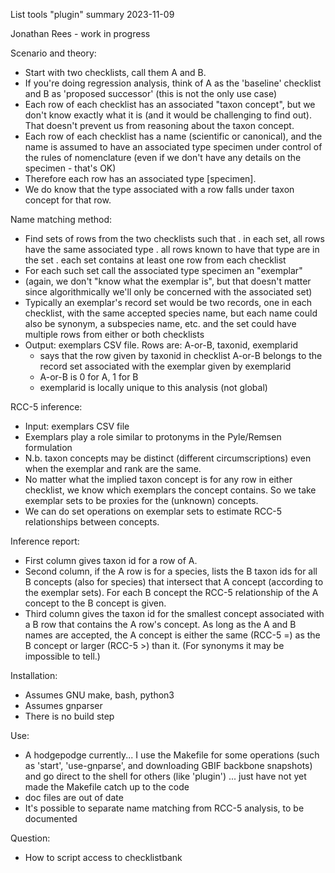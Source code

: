 List tools "plugin" summary 2023-11-09

Jonathan Rees - work in progress

Scenario and theory:
- Start with two checklists, call them A and B.
- If you're doing regression analysis, think of A as the 'baseline' 
  checklist and B as 'proposed successor' (this is not the only use case)
- Each row of each checklist has an associated "taxon concept", but we
  don't know exactly what it is (and it would be challenging to find 
  out).  That doesn't prevent us from reasoning about the taxon concept.
- Each row of each checklist has a name (scientific or canonical),
  and the name is assumed to have an associated type specimen under
  control of the rules of nomenclature (even if we don't have any
  details on the specimen - that's OK)
- Therefore each row has an associated type [specimen].
- We do know that the type associated with a row falls under
  taxon concept for that row.

Name matching method:
- Find sets of rows from the two checklists such that
    . in each set, all rows have the same associated type
    . all rows known to have that type are in the set
    . each set contains at least one row from each checklist
- For each such set call the associated type specimen an "exemplar"
- (again, we don't "know what the exemplar is", but that doesn't matter
  since algorithmically we'll only be concerned with the associated set)
- Typically an exemplar's record set would be two records, one in each
  checklist, with the same accepted species name, but each name could
  also be synonym, a subspecies name, etc. and the set could have multiple
  rows from either or both checklists
- Output: exemplars CSV file.  Rows are: A-or-B, taxonid, exemplarid
    - says that the row given by taxonid in checklist A-or-B belongs
      to the record set associated with the exemplar given by exemplarid
    - A-or-B is 0 for A, 1 for B
    - exemplarid is locally unique to this analysis (not global)

RCC-5 inference:
- Input: exemplars CSV file
- Exemplars play a role similar to protonyms in the Pyle/Remsen formulation
- N.b. taxon concepts may be distinct (different circumscriptions) even 
  when the exemplar and rank are the same.
- No matter what the implied taxon concept is for any row in 
  either checklist, we know which exemplars the concept contains.
  So we take exemplar sets to be proxies for the (unknown) concepts.
- We can do set operations on exemplar sets to estimate RCC-5
  relationships between concepts.

Inference report:
- First column gives taxon id for a row of A.
- Second column, if the A row is for a species, lists the B taxon ids for
  all B concepts (also for species) that intersect that A concept
  (according to the exemplar sets).  For each B concept the RCC-5
  relationship of the A concept to the B concept is given.
- Third column gives the taxon id for the smallest concept associated
  with a B row that contains the A row's concept.  As long as the A
  and B names are accepted, the A concept is either the same (RCC-5 =)
  as the B concept or larger (RCC-5 >) than it.  (For synonyms it may
  be impossible to tell.)

Installation:
- Assumes GNU make, bash, python3
- Assumes gnparser
- There is no build step

Use:
- A hodgepodge currently... I use the Makefile for some operations
  (such as 'start', 'use-gnparse', and downloading GBIF backbone
  snapshots) and go direct to the shell for others (like 'plugin')
  ... just have not yet made the Makefile catch up to the code
- doc files are out of date
- It's possible to separate name matching from RCC-5 analysis, to be
  documented

Question:
- How to script access to checklistbank
